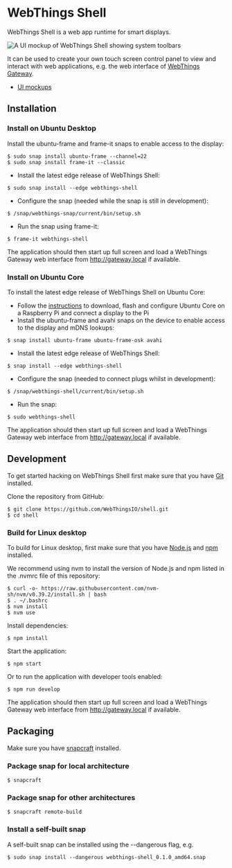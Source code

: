 # WebThings Shell

WebThings Shell is a web app runtime for smart displays.

![A UI mockup of WebThings Shell showing system toolbars](https://webthings.io/about/images/webthings_shell_ui_mockup.png)

It can be used to create your own touch screen control panel to view and interact with web applications, e.g. the web interface of [WebThings Gateway](https://webthings.io/gateway/).

- [UI mockups](https://docs.google.com/presentation/d/e/2PACX-1vRuYf4dpo1D9kfjkraS8T5MEyy-1ZWmVOch-ts8anU10RAbDyNVDy0SPF00gk5Of16EBcAhPBV6Og-1/pub?start=false&loop=false&delayms=3000)

## Installation

### Install on Ubuntu Desktop

Install the ubuntu-frame and frame-it snaps to enable access to the display:

```
$ sudo snap install ubuntu-frame --channel=22
$ sudo snap install frame-it --classic
```

- Install the latest edge release of WebThings Shell:

```
$ sudo snap install --edge webthings-shell
```

- Configure the snap (needed while the snap is still in development):

```
$ /snap/webthings-snap/current/bin/setup.sh
```

- Run the snap using frame-it:

```
$ frame-it webthings-shell
```

The application should then start up full screen and load a WebThings Gateway web interface from http://gateway.local if available.

### Install on Ubuntu Core

To install the latest edge release of WebThings Shell on Ubuntu Core:
- Follow the [instructions](https://ubuntu.com/download/raspberry-pi-core) to download, flash and configure Ubuntu Core on a Raspberry Pi and connect a display to the Pi
- Install the ubuntu-frame and avahi snaps on the device to enable access to the display and mDNS lookups:

```
$ snap install ubuntu-frame ubuntu-frame-osk avahi
```

- Install the latest edge release of WebThings Shell:

```
$ snap install --edge webthings-shell
```

- Configure the snap (needed to connect plugs whilst in development):

```
$ /snap/webthings-shell/current/bin/setup.sh
```

- Run the snap:

```
$ sudo webthings-shell
```

The application should then start up full screen and load a WebThings Gateway web interface from http://gateway.local if available.


## Development

To get started hacking on WebThings Shell first make sure that you have [Git](https://git-scm.com/) installed.

Clone the repository from GitHub:

```
$ git clone https://github.com/WebThingsIO/shell.git
$ cd shell
```

### Build for Linux desktop

To build for Linux desktop, first make sure that you have [Node.js](https://nodejs.org/en/) and [npm](https://www.npmjs.com/) installed.

We recommend using nvm to install the version of Node.js and npm listed in the .nvmrc file of this repository:

```
$ curl -o- https://raw.githubusercontent.com/nvm-sh/nvm/v0.39.2/install.sh | bash
$ . ~/.bashrc
$ nvm install
$ nvm use
```

Install dependencies:
```
$ npm install
```

Start the application:

```
$ npm start
```

Or to run the application with developer tools enabled:

```
$ npm run develop
```

The application should then start up full screen and load a WebThings Gateway web interface from http://gateway.local if available.

## Packaging

Make sure you have [snapcraft](https://snapcraft.io/snapcraft) installed.

### Package snap for local architecture

```
$ snapcraft
```

### Package snap for other architectures

```
$ snapcraft remote-build
```

### Install a self-built snap

A self-built snap can be installed using the --dangerous flag, e.g.


```
$ sudo snap install --dangerous webthings-shell_0.1.0_amd64.snap
```
